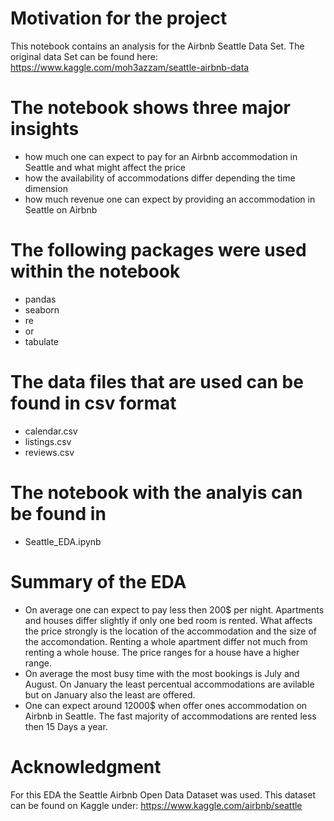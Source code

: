 # Motivation for the project
This notebook contains an analysis for the Airbnb Seattle Data Set. The original data Set can be found here: https://www.kaggle.com/moh3azzam/seattle-airbnb-data

# The notebook shows three major insights
- how much one can expect to pay for an Airbnb accommodation in Seattle and what might affect the price
- how the availability of accommodations differ depending the time dimension
- how much revenue one can expect by providing an accommodation in Seattle on Airbnb

# The following packages were used within the notebook
- pandas
- seaborn
- re 
- or
- tabulate

# The data files that are used can be found in csv format
- calendar.csv
- listings.csv
- reviews.csv

# The notebook with the analyis can be found in 
- Seattle_EDA.ipynb
 

# Summary of the EDA
- On average one can expect to pay less then 200$ per night. Apartments and houses differ slightly if only one bed room is rented. What affects the price strongly is the location of the accommodation and the size of the accomondation. Renting a whole apartment differ not much from renting a whole house. The price ranges for a house have a higher range. 
- On average the most busy time with the most bookings is July and August. On January the least percentual accommodations are avilable but on January also the least are offered. 
- One can expect around 12000$ when offer ones accommodation on Airbnb in Seattle. The fast majority of accommodations are rented less then 15 Days a year.

# Acknowledgment
For this EDA the Seattle Airbnb Open Data Dataset was used. This dataset can be found on Kaggle under:
https://www.kaggle.com/airbnb/seattle